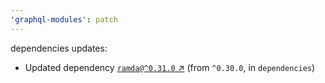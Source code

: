```yaml
---
'graphql-modules': patch
---
```

dependencies updates:
  - Updated dependency [`ramda@^0.31.0` ↗︎](https://www.npmjs.com/package/ramda/v/0.31.0) (from `^0.30.0`, in `dependencies`)
